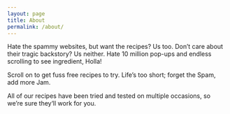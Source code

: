 ```yaml
---
layout: page
title: About
permalink: /about/
---
```


Hate the spammy websites, but want the recipes?  Us too.
Don’t care about their tragic backstory? Us neither.
Hate 10 million pop-ups and endless scrolling to see ingredient, Holla!

Scroll on to get fuss free recipes to try.  Life’s too short; forget the Spam, add more Jam.


All of our recipes have been tried and tested on multiple occasions, so we’re sure they‘ll work for you.

